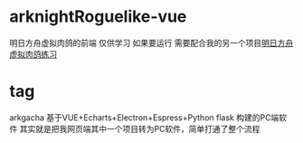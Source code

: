 # arknightRoguelike-vue
明日方舟虚拟肉鸽的前端 仅供学习
如果要运行 需要配合我的另一个项目[明日方舟虚拟肉鸽练习](https://github.com/BRSblackshoot/arknightRoguelike_Server)

# tag
arkgacha
基于VUE+Echarts+Electron+Espress+Python flask 构建的PC端软件
其实就是把我网页端其中一个项目转为PC软件，简单打通了整个流程

